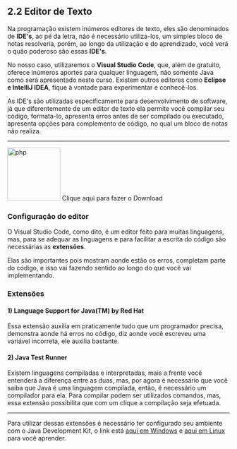 ## 2.2 Editor de Texto

Na programação existem inúmeros editores de texto, eles são denominados de **IDE's**, ao pé da letra, não é necessário utiliza-los, um simples bloco de notas resolveria, porém, ao longo da utilização e do aprendizado, você verá o quão poderoso são essas **IDE's**.

No nosso caso, utilizaremos o **Visual Studio Code**, que, além de gratuito, oferece inúmeros aportes para qualquer linguagem, não somente Java como será apresentado neste curso. Existem outros editores como **Eclipse e IntelliJ IDEA**, fique à vontade para experimentar e conhecê-los.

As IDE's são utilizadas específicamente para desenvolvimento de software, já que diferentemente de um editor de texto ela permite você compilar seu código, formata-lo, apresenta erros antes de ser compilado ou executado, apresenta opções para complemento de código, no qual um bloco de notas não realiza.

<hr>
<img src="https://user-images.githubusercontent.com/674621/71187801-14e60a80-2280-11ea-94c9-e56576f76baf.png" alt="php" width="120>


<a href="https://code.visualstudio.com/download"> Clique aqui para fazer o Download </a>

### Configuração do editor ###

O Visual Studio Code, como dito, é um editor feito para muitas linguagens, mas, para se adequar as linguagens e para facilitar a escrita do código são necessárias as **extensões**.

Elas são importantes pois mostram aonde estão os erros, completam parte do código, e isso vai fazendo sentido ao longo do que você vai implementando. 

### Extensões ###

#### 1) Language Support for Java(TM) by Red Hat

Essa extensão auxilia em praticamente tudo que um programador precisa, demonstra aonde há erros no código, diz aonde você escreveu uma variável incorreta, ele auxilia bastante.

#### 2) Java Test Runner

Existem linguagens compiladas e interpretadas, mais a frente você entenderá a diferença entre as duas, mas, por agora é necessário que você saiba que Java é uma linguagem compilada, então, é necessário um compilador para ela. Para compilar podem ser utilizados comandos, mas, essa extensão possibilita que com um clique a compilação seja efetuada.

<hr>
Para utilizar dessas extensões é necessário ter configurado seu ambiente com o Java Development Kit, o link está <a href="https://github.com/paulorievrs/java4noobs/blob/master/2%20-%20Ambiente/2.1-Ambiente-Windows.md">aqui em Windows</a> e <a href="https://github.com/paulorievrs/java4noobs/blob/master/2%20-%20Ambiente/2.1-Ambiente-Linux.md">aqui em Linux</a> para você aprender.
